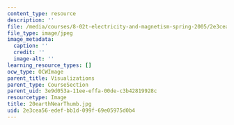 ```yaml
---
content_type: resource
description: ''
file: /media/courses/8-02t-electricity-and-magnetism-spring-2005/2e3cea56edefbb1d099f69e05975d0b4_20earthNearThumb.jpg
file_type: image/jpeg
image_metadata:
  caption: ''
  credit: ''
  image-alt: ''
learning_resource_types: []
ocw_type: OCWImage
parent_title: Visualizations
parent_type: CourseSection
parent_uid: 3e9d053a-11ee-effa-00de-c3b42819928c
resourcetype: Image
title: 20earthNearThumb.jpg
uid: 2e3cea56-edef-bb1d-099f-69e05975d0b4
---
```

